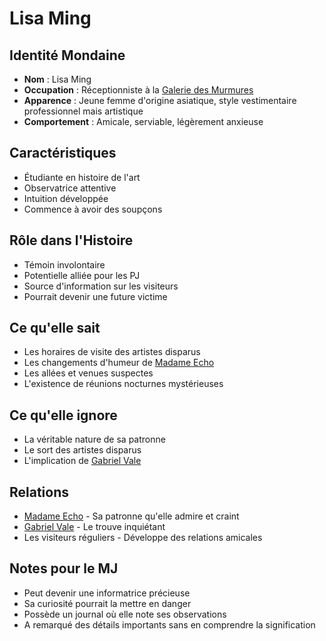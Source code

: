 # Lisa Ming

## Identité Mondaine
- **Nom** : Lisa Ming
- **Occupation** : Réceptionniste à la [Galerie des Murmures](../locations/galerie_des_murmures.md)
- **Apparence** : Jeune femme d'origine asiatique, style vestimentaire professionnel mais artistique
- **Comportement** : Amicale, serviable, légèrement anxieuse

## Caractéristiques
- Étudiante en histoire de l'art
- Observatrice attentive
- Intuition développée
- Commence à avoir des soupçons

## Rôle dans l'Histoire
- Témoin involontaire
- Potentielle alliée pour les PJ
- Source d'information sur les visiteurs
- Pourrait devenir une future victime

## Ce qu'elle sait
- Les horaires de visite des artistes disparus
- Les changements d'humeur de [Madame Echo](madame_echo.md)
- Les allées et venues suspectes
- L'existence de réunions nocturnes mystérieuses

## Ce qu'elle ignore
- La véritable nature de sa patronne
- Le sort des artistes disparus
- L'implication de [Gabriel Vale](gabriel_vale.md)

## Relations
- [Madame Echo](madame_echo.md) - Sa patronne qu'elle admire et craint
- [Gabriel Vale](gabriel_vale.md) - Le trouve inquiétant
- Les visiteurs réguliers - Développe des relations amicales

## Notes pour le MJ
- Peut devenir une informatrice précieuse
- Sa curiosité pourrait la mettre en danger
- Possède un journal où elle note ses observations
- A remarqué des détails importants sans en comprendre la signification
